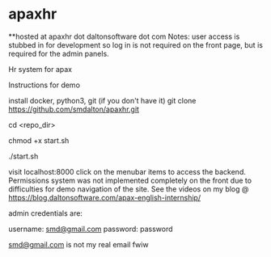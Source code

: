# apaxhr
**hosted at apaxhr dot daltonsoftware dot com
Notes: user access is stubbed in for development so log in is not required on the front page, but is required for the admin panels.

Hr system for apax

Instructions for demo

install docker, python3, git (if you don't have it)
git clone https://github.com/smdalton/apaxhr.git

cd <repo_dir>

chmod +x start.sh

./start.sh

visit localhost:8000 click on the menubar items to access the backend. Permissions system was not implemented completely on the front due to difficulties for demo navigation of the site. See the videos on my blog @ https://blog.daltonsoftware.com/apax-english-internship/

admin credentials are:

username: smd@gmail.com password: password 

smd@gmail.com is not my real email fwiw
